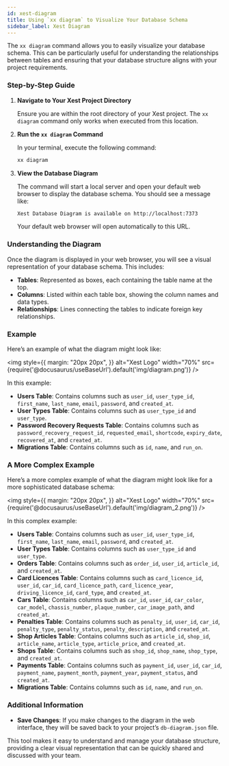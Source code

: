 ```yaml
---
id: xest-diagram
title: Using `xx diagram` to Visualize Your Database Schema
sidebar_label: Xest Diagram
---
```


The `xx diagram` command allows you to easily visualize your database schema. This can be particularly useful for understanding the relationships between tables and ensuring that your database structure aligns with your project requirements.

### Step-by-Step Guide

1. **Navigate to Your Xest Project Directory**

   Ensure you are within the root directory of your Xest project. The `xx diagram` command only works when executed from this location.

2. **Run the `xx diagram` Command**

   In your terminal, execute the following command:

   ```sh
   xx diagram
   ```

3. **View the Database Diagram**

   The command will start a local server and open your default web browser to display the database schema. You should see a message like:

   ```sh
   Xest Database Diagram is available on http://localhost:7373
   ```

   Your default web browser will open automatically to this URL.

### Understanding the Diagram

Once the diagram is displayed in your web browser, you will see a visual representation of your database schema. This includes:

- **Tables**: Represented as boxes, each containing the table name at the top.
- **Columns**: Listed within each table box, showing the column names and data types.
- **Relationships**: Lines connecting the tables to indicate foreign key relationships.

### Example

Here’s an example of what the diagram might look like:

<img style={{ margin: "20px 20px", }}
    alt="Xest Logo"
    width="70%"
    src={require('@docusaurus/useBaseUrl').default('img/diagram.png')}
/>

In this example:

- **Users Table**: Contains columns such as `user_id`, `user_type_id`, `first_name`, `last_name`, `email`, `password`, and `created_at`.
- **User Types Table**: Contains columns such as `user_type_id` and `user_type`.
- **Password Recovery Requests Table**: Contains columns such as `password_recovery_request_id`, `requested_email`, `shortcode`, `expiry_date`, `recovered_at`, and `created_at`.
- **Migrations Table**: Contains columns such as `id`, `name`, and `run_on`.


### A More Complex Example

Here’s a more complex example of what the diagram might look like for a more sophisticated database schema:

<img style={{ margin: "20px 20px", }}
    alt="Xest Logo"
    width="70%"
    src={require('@docusaurus/useBaseUrl').default('img/diagram_2.png')}
/>

In this complex example:

- **Users Table**: Contains columns such as `user_id`, `user_type_id`, `first_name`, `last_name`, `email`, `password`, and `created_at`.
- **User Types Table**: Contains columns such as `user_type_id` and `user_type`.
- **Orders Table**: Contains columns such as `order_id`, `user_id`, `article_id`, and `created_at`.
- **Card Licences Table**: Contains columns such as `card_licence_id`, `user_id`, `car_id`, `card_licence_path`, `card_licence_year`, `driving_licence_id`, `card_type`, and `created_at`.
- **Cars Table**: Contains columns such as `car_id`, `user_id`, `car_color`, `car_model`, `chassis_number`, `plaque_number`, `car_image_path`, and `created_at`.
- **Penalties Table**: Contains columns such as `penalty_id`, `user_id`, `car_id`, `penalty_type`, `penalty_status`, `penalty_description`, and `created_at`.
- **Shop Articles Table**: Contains columns such as `article_id`, `shop_id`, `article_name`, `article_type`, `article_price`, and `created_at`.
- **Shops Table**: Contains columns such as `shop_id`, `shop_name`, `shop_type`, and `created_at`.
- **Payments Table**: Contains columns such as `payment_id`, `user_id`, `car_id`, `payment_name`, `payment_month`, `payment_year`, `payment_status`, and `created_at`.
- **Migrations Table**: Contains columns such as `id`, `name`, and `run_on`.


### Additional Information

- **Save Changes**: If you make changes to the diagram in the web interface, they will be saved back to your project’s `db-diagram.json` file.

This tool makes it easy to understand and manage your database structure, providing a clear visual representation that can be quickly shared and discussed with your team.

